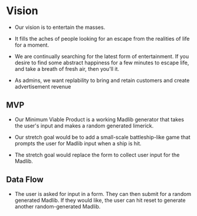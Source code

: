 # Vision

- Our vision is to entertain the masses.

- It fills the aches of people looking for an escape from the realities of life for a moment.

- We are continually searching for the latest form of entertainment. If you desire to find some abstract happiness for a few minutes to escape life, and take a breath of fresh air, then you'll it.

- As admins, we want replability to bring and retain customers and create advertisement revenue

## MVP

- Our Minimum Viable Product is a working Madlib generator that takes the user's input and makes a random generated limerick.

- Our stretch goal would be to add a small-scale battleship-like game that prompts the user for Madlib input when a ship is hit.

- The stretch goal would replace the form to collect user input for the Madlib.

## Data Flow

- The user is asked for input in a form. They can then submit for a random generated Madlib. If they would like, the user can hit reset to generate another random-generated Madlib.